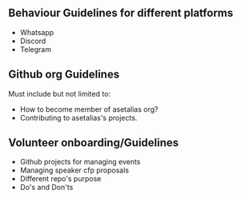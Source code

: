 ## Behaviour Guidelines for different platforms

- Whatsapp
- Discord
- Telegram

## Github org Guidelines

Must include but not limited to:

- How to become member of asetalias org?
- Contributing to asetalias's projects.

## Volunteer onboarding/Guidelines 

- Github projects for managing events
- Managing speaker cfp proposals
- Different repo's purpose
- Do's and Don'ts

